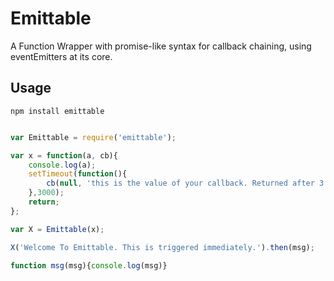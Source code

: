 # Emittable
A Function Wrapper with promise-like syntax for callback chaining, using eventEmitters at its core.

## Usage
```npm install emittable```

```javascript

var Emittable = require('emittable');

var x = function(a, cb){
	console.log(a);
	setTimeout(function(){
		cb(null, 'this is the value of your callback. Returned after 3 seconds.');
	},3000);
	return;
};

var X = Emittable(x);

X('Welcome To Emittable. This is triggered immediately.').then(msg);

function msg(msg){console.log(msg)}

```
